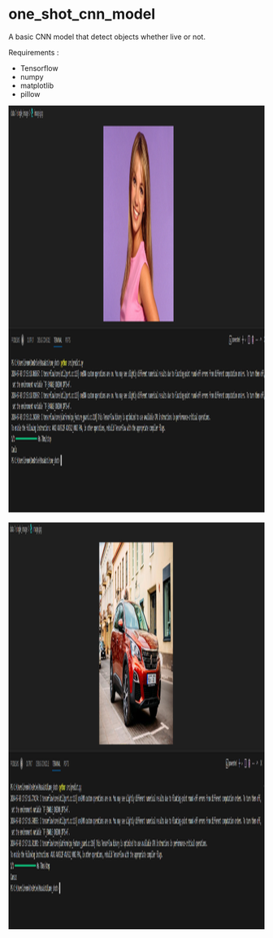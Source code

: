 # one_shot_cnn_model
 A basic CNN model that detect objects whether live or not.

 Requirements : 

 * Tensorflow
 * numpy
 * matplotlib
 * pillow


<div>
  <img src="https://github.com/imelisa1/one_shot_cnn_model/blob/main/screenshots/canl%C4%B1.png" title="Canlı" alt="Canlı" width="740" height="800"/>&nbsp;
  <img src="https://github.com/imelisa1/one_shot_cnn_model/blob/main/screenshots/cans%C4%B1z.png" title="Cansız" alt="Cansız" width="740" height="800"/>&nbsp;
</div>

